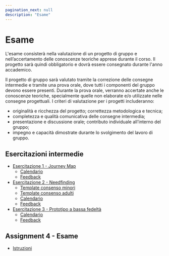 ```yaml
---
pagination_next: null
description: "Esame"
---
```


# Esame

L'esame consisterà nella valutazione di un progetto di gruppo e nell’accertamento delle conoscenze teoriche apprese durante il corso. Il progetto sarà quindi obbligatorio e dovrà essere consegnato durante l'anno accademico.

Il progetto di gruppo sarà valutato tramite la correzione delle consegne intermedie e tramite una prova orale, dove tutti i componenti del gruppo devono essere presenti. Durante la prova orale, verranno accertate anche le conoscenze teoriche, specialmente quelle non elaborate e/o utilizzate nelle consegne progettuali. I criteri di valutazione per i progetti includeranno: 
- originalità e ricchezza del progetto; correttezza metodologica e tecnica; 
- completezza e qualità comunicativa delle consegne intermedia; 
- presentazione e discussione orale; contributo individuale all’interno del gruppo; 
- impegno e capacità dimostrate durante lo svolgimento del lavoro di gruppo.

## Esercitazioni intermedie

* [Esercitazione 1 - Journey Map](https://elite.polito.it/materiale-benesseredigitale-2024/slide/assignment/A1-journeymap.pdf)
     * [Calendario](https://docs.google.com/spreadsheets/d/1-J4LfEgAsTg8K8DJGgJS9MJuXyhhG2OjiB69xGXJuWw/edit?usp=sharing)
     * [Feedback](https://docs.google.com/document/d/1EE18w5-KbITTdk02bQx2Tbu_g4i-sP4P8txm9a4zg1c/edit?usp=sharing)  
* [Esercitazione 2 - Needfinding](https://elite.polito.it/materiale-benesseredigitale-2024/slide/assignment/A2-needfinding.pdf)
     * [Template consenso minori](https://docs.google.com/document/d/16RK4r2BfUzgAJRO17VAkGoeE_-zKioSi0xiuCFbiGPI/edit)
     * [Template consenso adulti](https://docs.google.com/document/d/16PhEKEeyu-0HlloUAvDmACATgraXu3KnGjv7BxPI8AM/edit)
     * [Calendario](https://docs.google.com/spreadsheets/d/1syfAWnp2RI0mPcgxiX4dDflm2TN2txXAM5Sz2WsiQZM/edit?usp=sharing) 
     * [Feedback](https://docs.google.com/document/d/1SbGm_s8J-GIfwK9YP80kWZU8lgaZe4_C8qadw3wfjkA/edit?usp=sharing)
* [Esercitazione 3 - Prototipo a bassa fedeltà](https://elite.polito.it/materiale-benesseredigitale-2024/slide/assignment/A3-lowfi.pdf)
     * [Calendario](https://docs.google.com/spreadsheets/d/1z2_yz2mk2YMbpyeQQM0xob3lrKKMeOefM1JrIQbiz98/edit?usp=sharing)
     * [Feedback](https://docs.google.com/document/d/18s8fwJnfyZZu5Pi1jADm9dnGLxUJdv7wh3w1q0P9e5c/edit?usp=sharing)


## Assignment 4 - Esame
* [Istruzioni](https://elite.polito.it/materiale-benesseredigitale-2024/slide/assignment/A4-exam.pdf)

